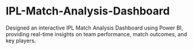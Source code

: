 # IPL-Match-Analysis-Dashboard
Designed an interactive IPL Match Analysis Dashboard using Power BI, providing real-time insights on team performance, match outcomes, and key players.
